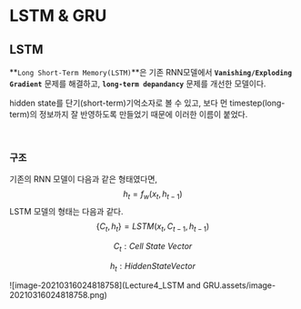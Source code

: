 # LSTM & GRU

## LSTM

**`Long Short-Term Memory(LSTM)`**은 기존 RNN모델에서 **`Vanishing/Exploding Gradient`** 문제를 해결하고, **`long-term depandancy`** 문제를 개선한 모델이다.

hidden state를 단기(short-term)기억소자로 볼 수 있고, 보다 먼 timestep(long-term)의 정보까지 잘 반영하도록 만들었기 때문에 이러한 이름이 붙었다.

<br>

### 구조

기존의 RNN 모델이 다음과 같은 형태였다면,
$$
h _
t
​	
 =f _
w
​	
 (x _
t
​	
 ,h _
{t−1}
​	
 )
$$
LSTM 모델의 형태는 다음과 같다.
$$
\{C _
t
​	
 ,h _
t
​	
 \}=LSTM(x _
t
​	
 ,C_ 
{t−1}
​	
 ,h _
{t−1}
​	
 )
$$

$$
C_t
​	
  : Cell\ State\ Vector
$$

$$
h _
t
​	
  : Hidden State Vector
$$





![image-20210316024818758](Lecture4_LSTM and GRU.assets/image-20210316024818758.png)







